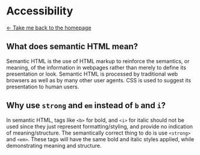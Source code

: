 # Accessibility

[← Take me back to the homepage](/README.md)

## What does semantic HTML mean?

Semantic HTML is the use of HTML markup to reinforce the semantics, or meaning, of the information in webpages rather than merely to define its presentation or look. Semantic HTML is processed by traditional web browsers as well as by many other user agents. CSS is used to suggest its presentation to human users.

## Why use `strong` and `em` instead of `b` and `i`?

In semantic HTML, tags like `<b>` for bold, and `<i>` for italic should not be used since they just represent formatting/styling, and provide no indication of meaning/structure. The semantically correct thing to do is use `<strong>` and `<em>`. These tags will have the same bold and italic styles applied, while demonstrating meaning and structure.
